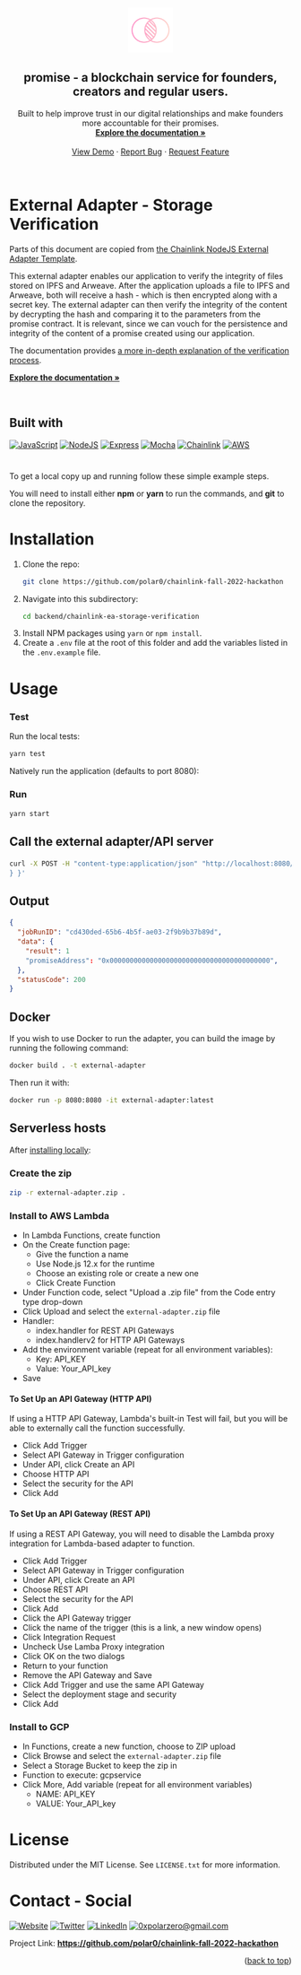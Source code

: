 <a name="readme-top"></a>

<!-- PROJECT LOGO -->
<br />
<div align="center">
  <a href="https://github.com/polar0/chainlink-fall-2022-hackathon">
    <img src="../../resources/asset/logo.svg" alt="Logo" width="80" height="80">
  </a>

<h2 align="center"><b>promise</b> - a blockchain service for founders, creators and regular users.</h3>

  <p align="center">
    Built to help improve trust in our digital relationships and make founders more accountable for their promises.
    <br />
    <a href="https://docs.usepromise.xyz/"><strong>Explore the documentation »</strong></a>
    <br /><br />
    <a href="https://usepromise.xyz/">View Demo</a>
    ·
    <a href="https://github.com/polar0/chainlink-fall-2022-hackathon/tree/main/backend/chainlink-ea-storage-verification/issues">Report Bug</a>
    ·
    <a href="https://github.com/polar0/chainlink-fall-2022-hackathon/tree/main/backend/chainlink-ea-storage-verification/issues">Request Feature</a>
  </p>
</div>

<br />

<!-- ABOUT THE PROJECT -->

# External Adapter - Storage Verification

Parts of this document are copied from <a href='https://github.com/thodges-gh/CL-EA-NodeJS-Template'>the Chainlink NodeJS External Adapter Template</a>.

This external adapter enables our application to verify the integrity of files stored on IPFS and Arweave. After the application uploads a file to IPFS and Arweave, both will receive a hash - which is then encrypted along with a secret key. The external adapter can then verify the integrity of the content by decrypting the hash and comparing it to the parameters from the promise contract. It is relevant, since we can vouch for the persistence and integrity of the content of a promise created using our application.

The documentation provides <a href='https://docs.usepromise.xyz/chainlink-external-adapters/ipfs-and-arweave-verification'>a more in-depth explanation of the verification process</a>.

<a href="https://docs.usepromise.xyz/"><strong>Explore the documentation »</strong></a>

<br />

## Built with

[![JavaScript]](https://developer.mozilla.org/fr/docs/Web/JavaScript)
[![NodeJS]](https://nodejs.org/en/)
[![Express]](https://expressjs.com/)
[![Mocha]](https://mochajs.org/)
[![Chainlink]](https://chain.link/)
[![AWS]](https://aws.amazon.com/fr/lambda/)

<!-- GETTING STARTED -->

<!----><a id="testing"></a>

#

<p>To get a local copy up and running follow these simple example steps.</p>
<p>You will need to install either <strong>npm</strong> or <strong>yarn</strong> to run the commands, and <strong>git</strong> to clone the repository.</p>

# Installation

1. Clone the repo:
   ```sh
   git clone https://github.com/polar0/chainlink-fall-2022-hackathon
   ```
2. Navigate into this subdirectory:
   ```sh
   cd backend/chainlink-ea-storage-verification
   ```
3. Install NPM packages using `yarn` or `npm install`.
4. Create a `.env` file at the root of this folder and add the variables listed in the `.env.example` file.

# Usage

### Test

Run the local tests:

```bash
yarn test
```

Natively run the application (defaults to port 8080):

### Run

```bash
yarn start
```

## Call the external adapter/API server

```bash
curl -X POST -H "content-type:application/json" "http://localhost:8080/" --data '{ "id": 0, "data": { "promiseAddress": "0x0000000000000000000000000000000000000000", "userAddress": "0x0000000000000000000000000000000000000000", "ipfsCid": "bafybeigdyrzt5sfp7udm7hu76uh7y26nf3efuylqabf3oclgtqy55fbzdi", "arweaveId": "1JXtGzqZtJxG0yUvJGmZwWqjLbIuTtqXgKXgjXgqXgq", "encryptedProof": "0xivInHexAppendedWithEncryptedInHex"
} }'
```

## Output

```json
{
  "jobRunID": "cd430ded-65b6-4b5f-ae03-2f9b9b37b89d",
  "data": {
    "result": 1
    "promiseAddress": "0x0000000000000000000000000000000000000000",
  },
  "statusCode": 200
}
```

## Docker

If you wish to use Docker to run the adapter, you can build the image by running the following command:

```bash
docker build . -t external-adapter
```

Then run it with:

```bash
docker run -p 8080:8080 -it external-adapter:latest
```

## Serverless hosts

After [installing locally](#install-locally):

### Create the zip

```bash
zip -r external-adapter.zip .
```

### Install to AWS Lambda

- In Lambda Functions, create function
- On the Create function page:
  - Give the function a name
  - Use Node.js 12.x for the runtime
  - Choose an existing role or create a new one
  - Click Create Function
- Under Function code, select "Upload a .zip file" from the Code entry type drop-down
- Click Upload and select the `external-adapter.zip` file
- Handler:
  - index.handler for REST API Gateways
  - index.handlerv2 for HTTP API Gateways
- Add the environment variable (repeat for all environment variables):
  - Key: API_KEY
  - Value: Your_API_key
- Save

#### To Set Up an API Gateway (HTTP API)

If using a HTTP API Gateway, Lambda's built-in Test will fail, but you will be able to externally call the function successfully.

- Click Add Trigger
- Select API Gateway in Trigger configuration
- Under API, click Create an API
- Choose HTTP API
- Select the security for the API
- Click Add

#### To Set Up an API Gateway (REST API)

If using a REST API Gateway, you will need to disable the Lambda proxy integration for Lambda-based adapter to function.

- Click Add Trigger
- Select API Gateway in Trigger configuration
- Under API, click Create an API
- Choose REST API
- Select the security for the API
- Click Add
- Click the API Gateway trigger
- Click the name of the trigger (this is a link, a new window opens)
- Click Integration Request
- Uncheck Use Lamba Proxy integration
- Click OK on the two dialogs
- Return to your function
- Remove the API Gateway and Save
- Click Add Trigger and use the same API Gateway
- Select the deployment stage and security
- Click Add

### Install to GCP

- In Functions, create a new function, choose to ZIP upload
- Click Browse and select the `external-adapter.zip` file
- Select a Storage Bucket to keep the zip in
- Function to execute: gcpservice
- Click More, Add variable (repeat for all environment variables)
  - NAME: API_KEY
  - VALUE: Your_API_key

# License

Distributed under the MIT License. See `LICENSE.txt` for more information.

<!----><a id="contact"></a>

# Contact - Social

[![Website][website]](https://polarzero.xyz/)
[![Twitter][twitter]](https://twitter.com/0xpolarzero/)
[![LinkedIn][linkedin]](https://www.linkedin.com/in/antton-lepretre/)
[![0xpolarzero@gmail.com][email]](mailto:0xpolarzero@gmail.com)

Project Link: <strong><a href="https://github.com/polar0/chainlink-fall-2022-hackathon">https://github.com/polar0/chainlink-fall-2022-hackathon</a></strong>

<p align="right">(<a href="#readme-top">back to top</a>)</p>

<!-- MARKDOWN LINKS & IMAGES -->
<!-- https://www.markdownguide.org/basic-syntax/#reference-style-links -->

[website]: https://img.shields.io/badge/website-000000?style=for-the-badge&logo=About.me&logoColor=white
[twitter]: https://img.shields.io/badge/Twitter-1DA1F2?style=for-the-badge&logo=twitter&logoColor=white
[linkedin]: https://img.shields.io/badge/LinkedIn-0077B5?style=for-the-badge&logo=linkedin&logoColor=white
[email]: https://img.shields.io/badge/0xpolarzero@gmail.com-D14836?style=for-the-badge&logo=gmail&logoColor=white
[chainlink]: https://img.shields.io/badge/Chainlink-375BD2.svg?style=for-the-badge&logo=Chainlink&logoColor=white
[javascript]: https://img.shields.io/badge/JavaScript-F7DF1E.svg?style=for-the-badge&logo=JavaScript&logoColor=black
[nodejs]: https://img.shields.io/badge/Node.js-339933.svg?style=for-the-badge&logo=nodedotjs&logoColor=white
[aws]: https://img.shields.io/badge/AWS%20Lambda-FF9900.svg?style=for-the-badge&logo=AWS-Lambda&logoColor=white
[express]: https://img.shields.io/badge/Express-000000.svg?style=for-the-badge&logo=Express&logoColor=white
[mocha]: https://img.shields.io/badge/Mocha-8D6748.svg?style=for-the-badge&logo=Mocha&logoColor=white
